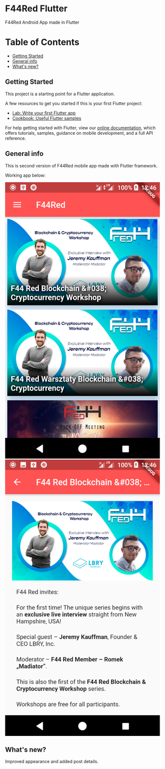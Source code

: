 # F44Red Flutter

F44Red Android App made in Flutter

# Table of Contents
* [Getting Started](#getting-started)
* [General info](#general-info)
* [What's new?](#whats-new)

## Getting Started

This project is a starting point for a Flutter application.

A few resources to get you started if this is your first Flutter project:

- [Lab: Write your first Flutter app](https://flutter.dev/docs/get-started/codelab)
- [Cookbook: Useful Flutter samples](https://flutter.dev/docs/cookbook)

For help getting started with Flutter, view our
[online documentation](https://flutter.dev/docs), which offers tutorials,
samples, guidance on mobile development, and a full API reference.

## General info

This is second version of F44Red mobile app made with Flutter framework. 

Working app below:


![example01](./images/image01.png)
![example02](./images/image02.png)

## What's new?

Improved appearance and added post details.